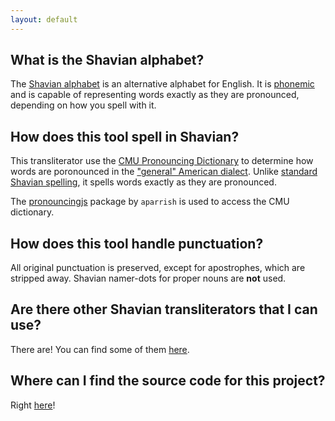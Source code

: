 ```yaml
---
layout: default
---
```


## What is the Shavian alphabet?

The [Shavian alphabet](https://www.shavian.info/) is an alternative alphabet for English.
It is [phonemic](https://en.wikipedia.org/wiki/Phonemic_orthography) and is capable
of representing words exactly as they are pronounced, depending on how you spell with it.

## How does this tool spell in Shavian?

This transliterator use the [CMU Pronouncing Dictionary](http://www.speech.cs.cmu.edu/cgi-bin/cmudict)
to determine how words are poronounced in the ["general" American dialect](https://en.wikipedia.org/wiki/General_American_English).
Unlike [standard Shavian spelling](https://www.shavian.info/spelling/), it spells words exactly as they are pronounced.

The [pronouncingjs](https://github.com/aparrish/pronouncingjs) package by `aparrish` is used to access the CMU dictionary.

## How does this tool handle punctuation?

All original punctuation is preserved, except for apostrophes, which are stripped away.
Shavian namer-dots for proper nouns are **not** used.

## Are there other Shavian transliterators that I can use?

There are! You can find some of them [here](https://www.shavian.info/resources/).

## Where can I find the source code for this project?

Right [here](https://github.com/mxskylar/american-shavian-transliterator)!